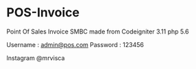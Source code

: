 # POS-Invoice
Point Of Sales Invoice SMBC made from Codeigniter 3.11 php 5.6

Username : admin@pos.com
Password : 123456

Instagram @mrvisca

